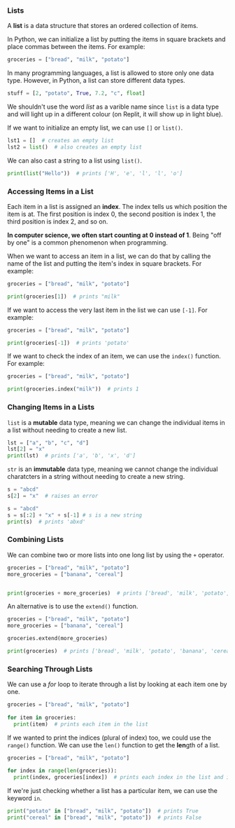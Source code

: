 ### Lists

A **list** is a data structure that stores an ordered collection of items.

In Python, we can initialize a list by putting the items in square brackets and place commas between the items. For example:

```python
groceries = ["bread", "milk", "potato"]
```

In many programming languages, a list is allowed to store only one data type. However, in Python, a list can store different data types. 

```python
stuff = [2, "potato", True, 7.2, "c", float]
```

We shouldn't use the word *list* as a varible name since `list` is a data type and will light up in a different colour (on Replit, it will show up in light blue). 

If we want to initialize an empty list, we can use `[]` or `list()`.

```python
lst1 = []  # creates an empty list
lst2 = list()  # also creates an empty list
```

We can also cast a string to a list using `list()`.

```python
print(list("Hello"))  # prints ['H', 'e', 'l', 'l', 'o']
```

### Accessing Items in a List

Each item in a list is assigned an **index**. The index tells us which position the item is at. The first position is index 0, the second position is index 1, the third position is index 2, and so on.

**In computer science, we often start counting at 0 instead of 1**. Being "off by one" is a common phenomenon when programming.

When we want to access an item in a list, we can do that by calling the name of the list and putting the item's index in square brackets. For example:

```python
groceries = ["bread", "milk", "potato"]

print(groceries[1])  # prints "milk"
```

If we want to access the very last item in the list we can use `[-1]`. For example:

```python
groceries = ["bread", "milk", "potato"]

print(groceries[-1])  # prints 'potato'
```

If we want to check the index of an item, we can use the `index()` function. For example:

```python
groceries = ["bread", "milk", "potato"]

print(groceries.index("milk"))  # prints 1
```

### Changing Items in a Lists

`list` is a **mutable** data type, meaning we can change the individual items in a list without needing to create a new list.

```python
lst = ["a", "b", "c", "d"]
lst[2] = "x"
print(lst)  # prints ['a', 'b', 'x', 'd']
```

`str` is an **immutable** data type, meaning we cannot change the individual charatcters in a string without needing to create a new string.

```python
s = "abcd"
s[2] = "x"  # raises an error
```

```python
s = "abcd"
s = s[:2] + "x" + s[-1] # s is a new string
print(s)  # prints 'abxd'
```

### Combining Lists

We can combine two or more lists into one long list by using the `+` operator.

```python
groceries = ["bread", "milk", "potato"]
more_groceries = ["banana", "cereal"]


print(groceries + more_groceries)  # prints ['bread', 'milk', 'potato', 'banana', 'cereal']
```

An alternative is to use the `extend()` function. 

```python
groceries = ["bread", "milk", "potato"]
more_groceries = ["banana", "cereal"]

groceries.extend(more_groceries)

print(groceries)  # prints ['bread', 'milk', 'potato', 'banana', 'cereal']
```

### Searching Through Lists

We can use a *for* loop to iterate through a list by looking at each item one by one.

```python
groceries = ["bread", "milk", "potato"]
  
for item in groceries:
  print(item)  # prints each item in the list
```

If we wanted to print the indices (plural of index) too, we could use the `range()` function. We can use the `len()` function to get the **len**gth of a list.

```python
groceries = ["bread", "milk", "potato"]
  
for index in range(len(groceries)):
  print(index, groceries[index])  # prints each index in the list and its corresponding item
```

If we're just checking whether a list has a particular item, we can use the keyword `in`.

```python
print("potato" in ["bread", "milk", "potato"])  # prints True
print("cereal" in ["bread", "milk", "potato"])  # prints False
```

